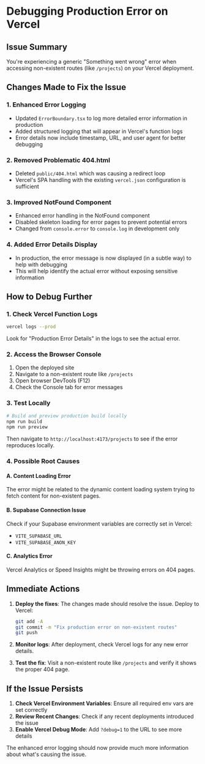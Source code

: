 # Debugging Production Error on Vercel

## Issue Summary
You're experiencing a generic "Something went wrong" error when accessing non-existent routes (like `/projects`) on your Vercel deployment.

## Changes Made to Fix the Issue

### 1. Enhanced Error Logging
- Updated `ErrorBoundary.tsx` to log more detailed error information in production
- Added structured logging that will appear in Vercel's function logs
- Error details now include timestamp, URL, and user agent for better debugging

### 2. Removed Problematic 404.html
- Deleted `public/404.html` which was causing a redirect loop
- Vercel's SPA handling with the existing `vercel.json` configuration is sufficient

### 3. Improved NotFound Component
- Enhanced error handling in the NotFound component
- Disabled skeleton loading for error pages to prevent potential errors
- Changed from `console.error` to `console.log` in development only

### 4. Added Error Details Display
- In production, the error message is now displayed (in a subtle way) to help with debugging
- This will help identify the actual error without exposing sensitive information

## How to Debug Further

### 1. Check Vercel Function Logs
```bash
vercel logs --prod
```
Look for "Production Error Details" in the logs to see the actual error.

### 2. Access the Browser Console
1. Open the deployed site
2. Navigate to a non-existent route like `/projects`
3. Open browser DevTools (F12)
4. Check the Console tab for error messages

### 3. Test Locally
```bash
# Build and preview production build locally
npm run build
npm run preview
```
Then navigate to `http://localhost:4173/projects` to see if the error reproduces locally.

### 4. Possible Root Causes

#### A. Content Loading Error
The error might be related to the dynamic content loading system trying to fetch content for non-existent pages.

#### B. Supabase Connection Issue
Check if your Supabase environment variables are correctly set in Vercel:
- `VITE_SUPABASE_URL`
- `VITE_SUPABASE_ANON_KEY`

#### C. Analytics Error
Vercel Analytics or Speed Insights might be throwing errors on 404 pages.

## Immediate Actions

1. **Deploy the fixes**: The changes made should resolve the issue. Deploy to Vercel:
   ```bash
   git add -A
   git commit -m "Fix production error on non-existent routes"
   git push
   ```

2. **Monitor logs**: After deployment, check Vercel logs for any new error details.

3. **Test the fix**: Visit a non-existent route like `/projects` and verify it shows the proper 404 page.

## If the Issue Persists

1. **Check Vercel Environment Variables**: Ensure all required env vars are set correctly
2. **Review Recent Changes**: Check if any recent deployments introduced the issue
3. **Enable Vercel Debug Mode**: Add `?debug=1` to the URL to see more details

The enhanced error logging should now provide much more information about what's causing the issue.